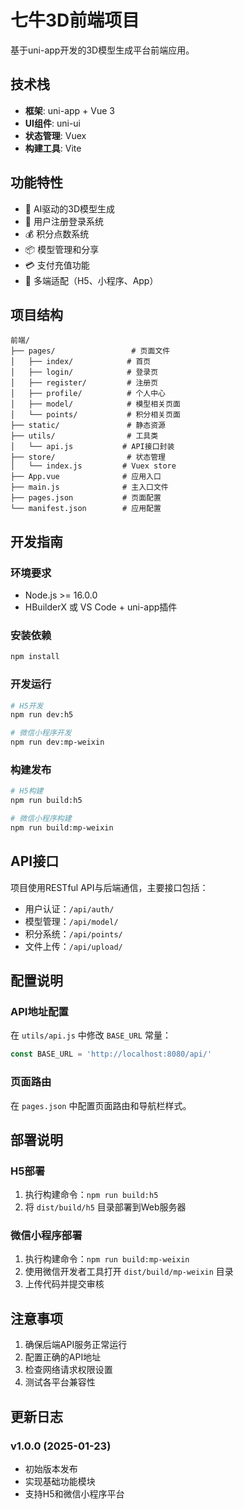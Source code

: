 # 七牛3D前端项目

基于uni-app开发的3D模型生成平台前端应用。

## 技术栈

- **框架**: uni-app + Vue 3
- **UI组件**: uni-ui
- **状态管理**: Vuex
- **构建工具**: Vite

## 功能特性

- 🎨 AI驱动的3D模型生成
- 👤 用户注册登录系统
- 💰 积分点数系统
- 📦 模型管理和分享
- 💳 支付充值功能
- 📱 多端适配（H5、小程序、App）

## 项目结构

```
前端/
├── pages/                 # 页面文件
│   ├── index/            # 首页
│   ├── login/            # 登录页
│   ├── register/         # 注册页
│   ├── profile/          # 个人中心
│   ├── model/            # 模型相关页面
│   └── points/           # 积分相关页面
├── static/               # 静态资源
├── utils/                # 工具类
│   └── api.js           # API接口封装
├── store/                # 状态管理
│   └── index.js         # Vuex store
├── App.vue              # 应用入口
├── main.js              # 主入口文件
├── pages.json           # 页面配置
└── manifest.json        # 应用配置
```

## 开发指南

### 环境要求

- Node.js >= 16.0.0
- HBuilderX 或 VS Code + uni-app插件

### 安装依赖

```bash
npm install
```

### 开发运行

```bash
# H5开发
npm run dev:h5

# 微信小程序开发
npm run dev:mp-weixin
```

### 构建发布

```bash
# H5构建
npm run build:h5

# 微信小程序构建
npm run build:mp-weixin
```

## API接口

项目使用RESTful API与后端通信，主要接口包括：

- 用户认证：`/api/auth/`
- 模型管理：`/api/model/`
- 积分系统：`/api/points/`
- 文件上传：`/api/upload/`

## 配置说明

### API地址配置

在 `utils/api.js` 中修改 `BASE_URL` 常量：

```javascript
const BASE_URL = 'http://localhost:8080/api/'
```

### 页面路由

在 `pages.json` 中配置页面路由和导航栏样式。

## 部署说明

### H5部署

1. 执行构建命令：`npm run build:h5`
2. 将 `dist/build/h5` 目录部署到Web服务器

### 微信小程序部署

1. 执行构建命令：`npm run build:mp-weixin`
2. 使用微信开发者工具打开 `dist/build/mp-weixin` 目录
3. 上传代码并提交审核

## 注意事项

1. 确保后端API服务正常运行
2. 配置正确的API地址
3. 检查网络请求权限设置
4. 测试各平台兼容性

## 更新日志

### v1.0.0 (2025-01-23)

- 初始版本发布
- 实现基础功能模块
- 支持H5和微信小程序平台